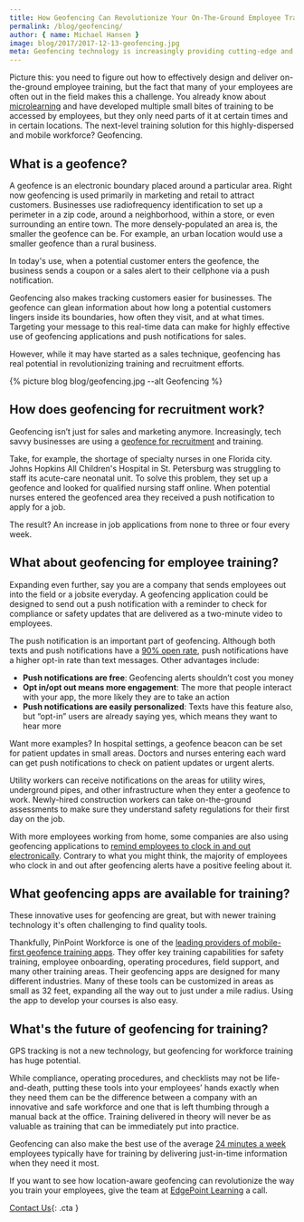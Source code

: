 ```yaml
---
title: How Geofencing Can Revolutionize Your On-The-Ground Employee Training
permalink: /blog/geofencing/
author: { name: Michael Hansen }
image: blog/2017/2017-12-13-geofencing.jpg
meta: Geofencing technology is increasingly providing cutting-edge and immediate access to on-the-ground and mobile employee training. This is how it works.
---
```


Picture this: you need to figure out how to effectively design and deliver on-the-ground employee training, but the fact that many of your employees are often out in the field makes this a challenge. You already know about [microlearning](/blog/microlearning) and have developed multiple small bites of training to be accessed by employees, but they only need parts of it at certain times and in certain locations. The next-level training solution for this highly-dispersed and mobile workforce? Geofencing.

## What is a geofence?

A geofence is an electronic boundary placed around a particular area. Right now geofencing is used primarily in marketing and retail to attract customers. Businesses use radiofrequency identification to set up a perimeter in a zip code, around a neighborhood, within a store, or even surrounding an entire town. The more densely-populated an area is, the smaller the geofence can be. For example, an urban location would use a smaller geofence than a rural business.

In today's use, when a potential customer enters the geofence, the business sends a coupon or a sales alert to their cellphone via a push notification.

Geofencing also makes tracking customers easier for businesses. The geofence can glean information about how long a potential customers lingers inside its boundaries, how often they visit, and at what times. Targeting your message to this real-time data can make for highly effective use of geofencing applications and push notifications for sales.

However, while it may have started as a sales technique, geofencing has real potential in revolutionizing training and recruitment efforts.

{% picture blog blog/geofencing.jpg --alt Geofencing %}

## How does geofencing for recruitment work?

Geofencing isn’t just for sales and marketing anymore. Increasingly, tech savvy businesses are using a [geofence for recruitment](https://www.npr.org/sections/alltechconsidered/2017/07/07/535981386/recruiters-use-geofencing-to-target-potential-hires-where-they-live-and-work) and training.

Take, for example, the shortage of specialty nurses in one Florida city. Johns Hopkins All Children's Hospital in St. Petersburg was struggling to staff its acute-care neonatal unit. To solve this problem, they set up a geofence and looked for qualified nursing staff online. When potential nurses entered the geofenced area they received a push notification to apply for a job.

The result? An increase in job applications from none to three or four every week.

## What about geofencing for employee training?

Expanding even further, say you are a company that sends employees out into the field or a jobsite everyday. A geofencing application could be designed to send out a push notification with a reminder to check for compliance or safety updates that are delivered as a two-minute video to employees.

The push notification is an important part of geofencing. Although both texts and push notifications have a [90% open rate](http://publ.com/blog/2014/09/29/e-mail-vs-sms-vs-push-notifications-which-is-more-effective/), push notifications have a higher opt-in rate than text messages. Other advantages include:

*  <strong>Push notifications are free</strong>: Geofencing alerts shouldn’t cost you money
*  <strong>Opt in/opt out means more engagement</strong>: The more that people interact with your app, the more likely they are to take an action
*  <strong>Push notifications are easily personalized</strong>: Texts have this feature also, but “opt-in” users are already saying yes, which means they want to hear more

Want more examples? In hospital settings, a geofence beacon can be set for patient updates in small areas. Doctors and nurses entering each ward can get push notifications to check on patient updates or urgent alerts.

Utility workers can receive notifications on the areas for utility wires, underground pipes, and other infrastructure when they enter a geofence to work. Newly-hired construction workers can take on-the-ground assessments to make sure they understand safety regulations for their first day on the job.

With more employees working from home, some companies are also using geofencing applications to [remind employees to clock in and out electronically](https://www.tsheets.com/resources/geofencing-apps-survey). Contrary to what you might think, the majority of employees who clock in and out after geofencing alerts have a positive feeling about it.

## What geofencing apps are available for training?

These innovative uses for geofencing are great, but with newer training technology it's often challenging to find quality tools.

Thankfully, PinPoint Workforce is one of the [leading providers of mobile-first geofence training apps](https://www.pinpointworkforce.com/). They offer key training capabilities for safety training, employee onboarding, operating procedures, field support, and many other training areas. Their geofencing apps are designed for many different industries. Many of these tools can be customized in areas as small as 32 feet, expanding all the way out to just under a mile radius. Using the app to develop your courses is also easy. 

## What's the future of geofencing for training?

GPS tracking is not a new technology, but geofencing for workforce training has huge potential. 

While compliance, operating procedures, and checklists may not be life-and-death, putting these tools into your employees’ hands exactly when they need them can be the difference between a company with an innovative and safe workforce and one that is left thumbing through a manual back at the office. Training delivered in theory will never be as valuable as training that can be immediately put into practice.

Geofencing can also make the best use of the average [24 minutes a week](https://www.evernote.com/shard/s173/sh/ae2588e8-cd17-449e-b2fc-0b5293498a7a/7d40d8aafddc3662) employees typically have for training by delivering just-in-time information when they need it most.

If you want to see how location-aware geofencing can revolutionize the way you train your employees, give the team at [EdgePoint Learning](/contact/) a call. 

[Contact Us](/contact/ ){: .cta }
